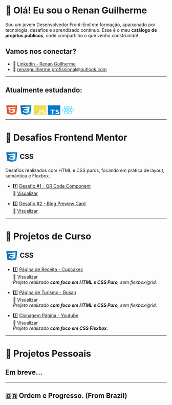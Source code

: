 # 👋 Olá! Eu sou o Renan Guilherme

Sou um jovem Desenvolvedor Front-End em formação, apaixonado por tecnologia, desafios e aprendizado contínuo. Esse é o meu **catálogo de projetos públicos**, onde compartilho o que venho construindo!

## Vamos nos conectar?
  * 📇 [Linkedin - Renan Guilherme](https://www.linkedin.com/in/renan-guilherme/)
  * 📧 renanguilherme.profissional@outlook.com
---

## Atualmente estudando:

<div style="display: inline_block"><br>
<img align="center" alt="Icon-HTML" height="30" width="40" src="https://raw.githubusercontent.com/devicons/devicon/master/icons/html5/html5-original.svg">  
<img align="center" alt="Icon-CSS" height="30" width="40" src="https://raw.githubusercontent.com/devicons/devicon/master/icons/css3/css3-original.svg">
<img align="center" alt="Icon-Js" height="30" width="40" src="https://raw.githubusercontent.com/devicons/devicon/master/icons/javascript/javascript-plain.svg">
<img align="center" alt="Icon-Ts" height="30" width="40" src="https://raw.githubusercontent.com/devicons/devicon/master/icons/typescript/typescript-plain.svg">
<img align="center" alt="Icon-React" height="30" width="40" src="https://raw.githubusercontent.com/devicons/devicon/master/icons/react/react-original.svg">
</div>

---

# 🧠 Desafios Frontend Mentor

## <img align="center" alt="Icon-CSS" height="30" width="40" src="https://raw.githubusercontent.com/devicons/devicon/master/icons/css3/css3-original.svg"> CSS

Desafios realizados com HTML e CSS puros, focando em prática de layout, semântica e Flexbox.

* 1️⃣ [Desafio #1 - QR Code Component](https://github.com/codebyneander/code-qr-component-project) <br>
  🔗 [Visualizar](https://codebyneander.github.io/code-qr-component-project/) <br>

* 2️⃣ [Desafio #2 - Blog Preview Card](https://github.com/codebyneander/blog-preview-card-myproject) <br>
  🔗 [Visualizar](https://codebyneander.github.io/blog-preview-card-myproject/) <br>
---

# 🚀 Projetos de Curso

## <img align="center" alt="Icon-CSS" height="30" width="40" src="https://raw.githubusercontent.com/devicons/devicon/master/icons/css3/css3-original.svg"> CSS

* 1️⃣ [Página de Receita - Cupcakes](https://github.com/codebyneander/pagina-receita-cupcakecoffe) <br>
  🔗 [Visualizar](https://codebyneander.github.io/pagina-receita-cupcakecoffe/) <br>
  *Projeto realizado **com foco em HTML e CSS Puro**, sem flexbox/grid.*

* 2️⃣ [Página de Turismo - Busan](https://github.com/codebyneander/turismo-busan-page) <br>
  🔗 [Visualizar](https://codebyneander.github.io/turismo-busan-page/) <br>
  *Projeto realizado **com foco em HTML e CSS Puro**, sem flexbox/grid.*

* 3️⃣ [Clonagem Página - Youtube](https://github.com/codebyneander/clone-youtube) <br>
  🔗 [Visualizar](https://codebyneander.github.io/clone-youtube/) <br>
  *Projeto realizado **com foco em CSS Flexbox**.*

---

# 🎨 Projetos Pessoais

## Em breve...

---

## 🇧🇷 Ordem e Progresso. (From Brazil)

